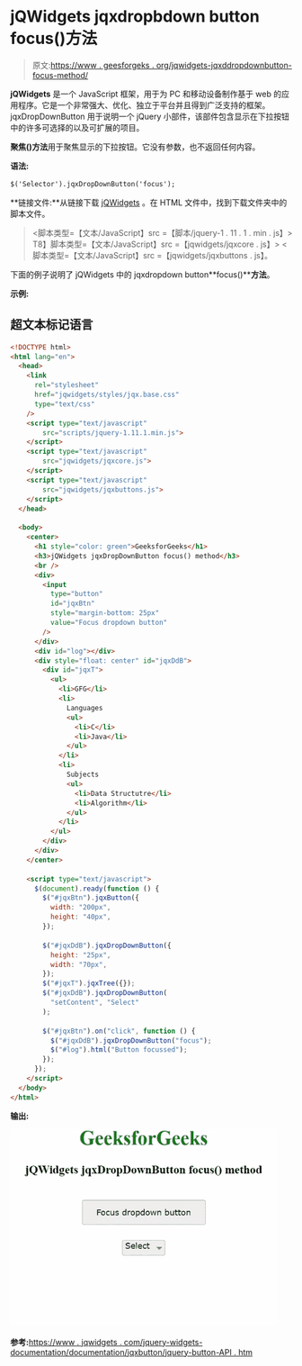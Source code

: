 # jQWidgets jqxdropbdown button focus()方法

> 原文:[https://www . geesforgeks . org/jqwidgets-jqxddropdownbutton-focus-method/](https://www.geeksforgeeks.org/jqwidgets-jqxdropdownbutton-focus-method/)

**jQWidgets** 是一个 JavaScript 框架，用于为 PC 和移动设备制作基于 web 的应用程序。它是一个非常强大、优化、独立于平台并且得到广泛支持的框架。jqxDropDownButton 用于说明一个 jQuery 小部件，该部件包含显示在下拉按钮中的许多可选择的以及可扩展的项目。

**聚焦()方法**用于聚焦显示的下拉按钮。它没有参数，也不返回任何内容。

**语法:**

```html
$('Selector').jqxDropDownButton('focus');
```

**链接文件:**从链接下载 [jQWidgets](https://www.jqwidgets.com/download/) 。在 HTML 文件中，找到下载文件夹中的脚本文件。

> <link rel="”stylesheet”" href="”jqwidgets/styles/jqx.base.css”" type="”text/css”">
> <脚本类型=【文本/JavaScript】src =【脚本/jquery-1 . 11 . 1 . min . js】></脚本>
> T8】脚本类型=【文本/JavaScript】src =【jqwidgets/jqxcore . js】></脚本>
> <脚本类型=【文本/JavaScript】src =【jqwidgets/jqxbuttons . js】。

下面的例子说明了 jQWidgets 中的 jqxdropdown button**focus()****方法**。

**示例:**

## 超文本标记语言

```html
<!DOCTYPE html>
<html lang="en">
  <head>
    <link
      rel="stylesheet"
      href="jqwidgets/styles/jqx.base.css"
      type="text/css"
    />
    <script type="text/javascript" 
        src="scripts/jquery-1.11.1.min.js">
    </script>
    <script type="text/javascript" 
        src="jqwidgets/jqxcore.js">
    </script>
    <script type="text/javascript" 
        src="jqwidgets/jqxbuttons.js">
    </script>
  </head>

  <body>
    <center>
      <h1 style="color: green">GeeksforGeeks</h1>
      <h3>jQWidgets jqxDropDownButton focus() method</h3>
      <br />
      <div>
        <input
          type="button"
          id="jqxBtn"
          style="margin-bottom: 25px"
          value="Focus dropdown button"
        />
      </div>
      <div id="log"></div>
      <div style="float: center" id="jqxDdB">
        <div id="jqxT">
          <ul>
            <li>GFG</li>
            <li>
              Languages
              <ul>
                <li>C</li>
                <li>Java</li>
              </ul>
            </li>
            <li>
              Subjects
              <ul>
                <li>Data Structutre</li>
                <li>Algorithm</li>
              </ul>
            </li>
          </ul>
        </div>
      </div>
    </center>

    <script type="text/javascript">
      $(document).ready(function () {
        $("#jqxBtn").jqxButton({
          width: "200px",
          height: "40px",
        });

        $("#jqxDdB").jqxDropDownButton({
          height: "25px",
          width: "70px",
        });
        $("#jqxT").jqxTree({});
        $("#jqxDdB").jqxDropDownButton(
          "setContent", "Select"
        );

        $("#jqxBtn").on("click", function () {
          $("#jqxDdB").jqxDropDownButton("focus");
          $("#log").html("Button focussed");
        });
      });
    </script>
  </body>
</html>
```

**输出:**

![](img/e7cec0e5efbe5c8079efb5e310509d00.png)

**参考:**[https://www . jqwidgets . com/jquery-widgets-documentation/documentation/jqxbutton/jquery-button-API . htm](https://www.jqwidgets.com/jquery-widgets-documentation/documentation/jqxbutton/jquery-button-api.htm)